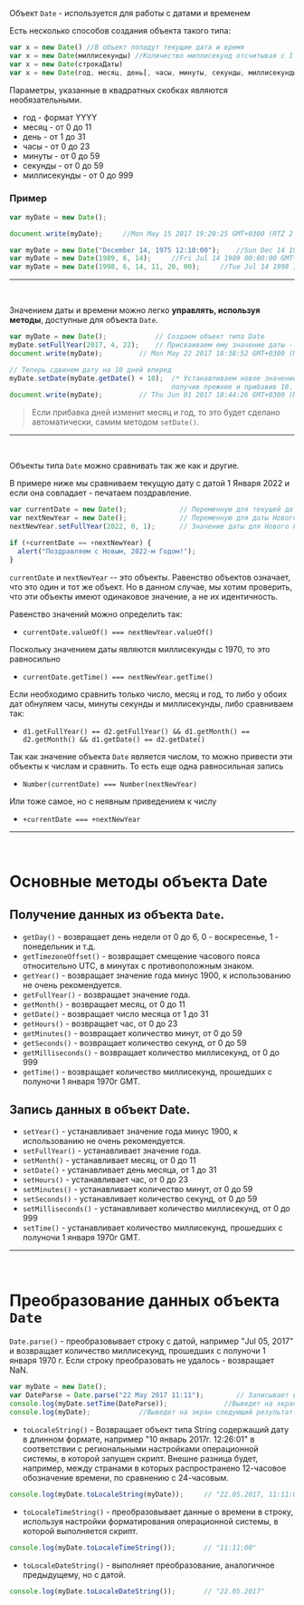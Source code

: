 Объект `Date` - используется для работы с датами и временем

Есть несколько способов создания объекта такого типа:

```JavaScript
var x = new Date() //В объект попадут текущие дата и время
var x = new Date(миллисекунды) //Количество миллисекунд отсчитывая с 1 января 1970г
var x = new Date(строкаДаты)
var x = new Date(год, месяц, день[, часы, минуты, секунды, миллисекунды])
```

Параметры, указанные в квадратных скобках являются необязательными.

+ год - формат YYYY
+ месяц - от 0 до 11
+ день - от 1 до 31
+ часы - от 0 до 23
+ минуты - от 0 до 59
+ секунды - от 0 до 59
+ миллисекунды - от 0 до 999

### **Пример**

```JavaScript
var myDate = new Date();

document.write(myDate);     //Mon May 15 2017 19:20:25 GMT+0300 (RTZ 2 (зима))

var myDate = new Date("December 14, 1975 12:10:00");    //Sun Dec 14 1975 12:10:00 GMT+0300 (RTZ 2 (зима))
var myDate = new Date(1989, 6, 14);     //Fri Jul 14 1989 00:00:00 GMT+0400 (RTZ 2 (лето))
var myDate = new Date(1998, 6, 14, 11, 20, 00);     //Tue Jul 14 1998 11:20:00 GMT+0400 (RTZ 2 (лето)) 
```
___

<br>

Значением даты и времени можно легко **управлять, используя методы**, доступные для объекта `Date`.

```JavaScript
var myDate = new Date();            // Создаем объект типа Date
myDate.setFullYear(2017, 4, 22);    // Присваиваем ему значение даты - 22 мая 2017
document.write(myDate);         // Mon May 22 2017 18:38:52 GMT+0300 (Москва, стандартное время)

// Теперь сдвинем дату на 10 дней вперед
myDate.setDate(myDate.getDate() + 10);  /* Устанавливаем новое значение даты, 
                                        получив прежнее и прибавив 10. */
document.write(myDate);         // Thu Jun 01 2017 18:44:26 GMT+0300 (Москва, стандартное время)
```

> Если прибавка дней изменит месяц и год, то это будет сделано автоматически, самим методом `setDate()`.
____

<br>

Объекты типа `Date` можно сравнивать так же как и другие.

В примере ниже мы сравниваем текущую дату с датой 1 Января 2022 и если она совпадает - печатаем поздравление.

```JavaScript
var currentDate = new Date();             // Переменную для текущей даты
var nextNewYear = new Date();             // Переменную для даты Нового Года
nextNewYear.setFullYear(2022, 0, 1);      // Значение даты для Нового Года - 1 января 2022

if (+currentDate == +nextNewYear) {
  alert("Поздравляем с Новым, 2022-м Годом!");
}
```

`currentDate` и `nextNewYear` -- это объекты. Равенство объектов означает, что это один и тот же объект. Но в данном случае, мы хотим проверить, что эти объекты имеют одинаковое значение, а не их идентичность. 

Равенство значений можно определить так:

+ `currentDate.valueOf() === nextNewYear.valueOf()`

Поскольку значением даты являются миллисекунды с 1970, то это равносильно

+ `currentDate.getTime() === nextNewYear.getTime()`

Если необходимо сравнить только число, месяц и год, то либо у обоих дат обнуляем часы, минуты секунды и миллисекунды, либо сравниваем так:

+ `d1.getFullYear() == d2.getFullYear() && d1.getMonth() == d2.getMonth() && d1.getDate() == d2.getDate()`

Так как значение объекта `Date` является числом, то можно привести эти объекты к числам и сравнить. То есть еще одна равносильная запись

+ `Number(currentDate) === Number(nextNewYear)`

Или тоже самое, но с неявным приведением к числу

+ `+currentDate === +nextNewYear`
___

<br>

# Основные методы объекта Date

## **Получение данных** из объекта `Date`.

+ `getDay()` - возвращает день недели от 0 до 6, 0 - воскресенье, 1 - понедельник и т.д.
+ `getTimezoneOffset()` - возвращает смещение часового пояса  относительно UTC, в минутах с противоположным знаком.
+ `getYear()` - возвращает значение года минус 1900, к использованию не очень рекомендуется.
+ `getFullYear()` -  возвращает значение года.
+ `getMonth()` - возвращает месяц, от 0 до 11
+ `getDate()` - возвращает число месяца от 1 до 31
+ `getHours()` - возвращает час, от 0 до 23
+ `getMinutes()` - возвращает количество минут, от 0 до 59
+ `getSeconds()` - возвращает количество секунд, от 0 до 59
+ `getMilliseconds()` - возвращает количество миллисекунд, от 0 до 999
+ `getTime()` - возвращает количество миллисекунд, прошедших с полуночи 1 января 1970г GMT.

## **Запись данных** в объект Date.

+ `setYear()` - устанавливает значение года минус 1900, к использованию не очень рекомендуется.
+ `setFullYear()` - устанавливает значение года.
+ `setMonth()` - устанавливает месяц, от 0 до 11
+ `setDate()` - устанавливает день месяца, от 1 до 31
+ `setHours()` - устанавливает час, от 0 до 23
+ `setMinutes()` - устанавливает количество минут, от 0 до 59
+ `setSeconds()` - устанавливает количество секунд, от 0 до 59
+ `setMilliseconds()` - устанавливает количество миллисекунд, от 0 до 999
+ `setTime()` - устанавливает количество миллисекунд, прошедших с полуночи 1 января 1970г GMT.
___

<br>

# **Преобразование данных** объекта `Date`

`Date.parse()` - преобразовывает строку с датой, например "Jul 05, 2017" и возвращает количество миллисекунд, прошедших с полуночи 1 января 1970 г. Если строку преобразовать не удалось - возвращает NaN.

```JavaScript
var myDate = new Date();
var DateParse = Date.parse("22 May 2017 11:11");        // Записывает в переменную дату в миллисекундах
console.log(myDate.setTime(DateParse));              //Выведет на экран "1495613460000" и записывает дату в myDate
console.log(myDate);            //Выведет на экран следующий результат: Mon May 22 2017 11:11:00 GMT+0300 (RTZ 2 (зима))
```

+ `toLocaleString()` - Возвращает объект типа String содержащий дату в длинном формате, например "10 январь 2017г. 12:26:01" в соответствии с региональными настройками операционной системы, в которой запущен скрипт.  Внешне разница будет, например, между странами в которых распространено 12-часовое обозначение времени, по сравнению с 24-часовым.

```JavaScript
console.log(myDate.toLocaleString(myDate));     // "22.05.2017, 11:11:00"
```

+ `toLocaleTimeString()` - преобразовывает данные о времени в строку, используя настройки форматирования операционной системы, в которой выполняется скрипт.

```JavaScript
console.log(myDate.toLocaleTimeString());       // "11:11:00"
```
+ `toLocaleDateString()` - выполняет преобразование, аналогичное предыдущему, но с датой.

```JavaScript
console.log(myDate.toLocaleDateString());       // "22.05.2017"
```





